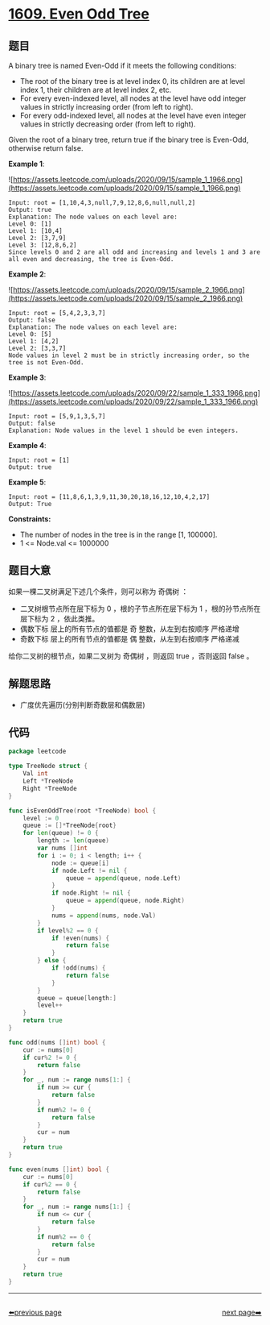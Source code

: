 # [1609. Even Odd Tree](https://leetcode.com/problems/even-odd-tree/)

## 题目

A binary tree is named Even-Odd if it meets the following conditions:

- The root of the binary tree is at level index 0, its children are at level index 1, their children are at level index 2, etc.
- For every even-indexed level, all nodes at the level have odd integer values in strictly increasing order (from left to right).
- For every odd-indexed level, all nodes at the level have even integer values in strictly decreasing order (from left to right).

Given the root of a binary tree, return true if the binary tree is Even-Odd, otherwise return false.

**Example 1**:

![https://assets.leetcode.com/uploads/2020/09/15/sample_1_1966.png](https://assets.leetcode.com/uploads/2020/09/15/sample_1_1966.png)

    Input: root = [1,10,4,3,null,7,9,12,8,6,null,null,2]
    Output: true
    Explanation: The node values on each level are:
    Level 0: [1]
    Level 1: [10,4]
    Level 2: [3,7,9]
    Level 3: [12,8,6,2]
    Since levels 0 and 2 are all odd and increasing and levels 1 and 3 are all even and decreasing, the tree is Even-Odd.

**Example 2**:

![https://assets.leetcode.com/uploads/2020/09/15/sample_2_1966.png](https://assets.leetcode.com/uploads/2020/09/15/sample_2_1966.png)

    Input: root = [5,4,2,3,3,7]
    Output: false
    Explanation: The node values on each level are:
    Level 0: [5]
    Level 1: [4,2]
    Level 2: [3,3,7]
    Node values in level 2 must be in strictly increasing order, so the tree is not Even-Odd.

**Example 3**:

![https://assets.leetcode.com/uploads/2020/09/22/sample_1_333_1966.png](https://assets.leetcode.com/uploads/2020/09/22/sample_1_333_1966.png)

    Input: root = [5,9,1,3,5,7]
    Output: false
    Explanation: Node values in the level 1 should be even integers.

**Example 4**:

    Input: root = [1]
    Output: true

**Example 5**:

    Input: root = [11,8,6,1,3,9,11,30,20,18,16,12,10,4,2,17]
    Output: True

**Constraints:**

- The number of nodes in the tree is in the range [1, 100000]. 
- 1 <= Node.val <= 1000000

## 题目大意

如果一棵二叉树满足下述几个条件，则可以称为 奇偶树 ：

- 二叉树根节点所在层下标为 0 ，根的子节点所在层下标为 1 ，根的孙节点所在层下标为 2 ，依此类推。
- 偶数下标 层上的所有节点的值都是 奇 整数，从左到右按顺序 严格递增
- 奇数下标 层上的所有节点的值都是 偶 整数，从左到右按顺序 严格递减

给你二叉树的根节点，如果二叉树为 奇偶树 ，则返回 true ，否则返回 false 。

## 解题思路

- 广度优先遍历(分别判断奇数层和偶数层)

## 代码

```go
package leetcode

type TreeNode struct {
	Val int
	Left *TreeNode
	Right *TreeNode
}

func isEvenOddTree(root *TreeNode) bool {
	level := 0
	queue := []*TreeNode{root}
	for len(queue) != 0 {
		length := len(queue)
		var nums []int
		for i := 0; i < length; i++ {
			node := queue[i]
			if node.Left != nil {
				queue = append(queue, node.Left)
			}
			if node.Right != nil {
				queue = append(queue, node.Right)
			}
			nums = append(nums, node.Val)
		}
		if level%2 == 0 {
			if !even(nums) {
				return false
			}
		} else {
			if !odd(nums) {
				return false
			}
		}
		queue = queue[length:]
		level++
	}
	return true
}

func odd(nums []int) bool {
	cur := nums[0]
	if cur%2 != 0 {
		return false
	}
	for _, num := range nums[1:] {
		if num >= cur {
			return false
		}
		if num%2 != 0 {
			return false
		}
		cur = num
	}
	return true
}

func even(nums []int) bool {
	cur := nums[0]
	if cur%2 == 0 {
		return false
	}
	for _, num := range nums[1:] {
		if num <= cur {
			return false
		}
		if num%2 == 0 {
			return false
		}
		cur = num
	}
	return true
}
```



----------------------------------------------
<div style="display: flex;justify-content: space-between;align-items: center;">
<p><a href="https://books.halfrost.com/leetcode/ChapterFour/1600~1699/1608.Special-Array-With-X-Elements-Greater-Than-or-Equal-X/">⬅️previous page</a></p>
<p><a href="https://books.halfrost.com/leetcode/ChapterFour/1600~1699/1614.Maximum-Nesting-Depth-of-the-Parentheses/">next page➡️</a></p>
</div>

